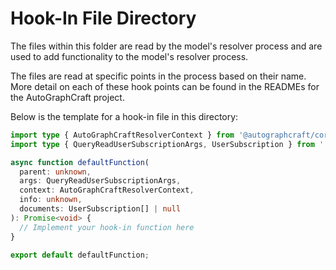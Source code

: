 # Hook-In File Directory

The files within this folder are read by the model's resolver process and are used to add functionality to the model's resolver process.

The files are read at specific points in the process based on their name. More detail on each of these hook points can be found in the READMEs for the AutoGraphCraft project.

Below is the template for a hook-in file in this directory:

```typescript
import type { AutoGraphCraftResolverContext } from '@autographcraft/core';
import type { QueryReadUserSubscriptionArgs, UserSubscription } from '../../../generatedTypes/typescriptTypes';

async function defaultFunction(
  parent: unknown,
  args: QueryReadUserSubscriptionArgs,
  context: AutoGraphCraftResolverContext,
  info: unknown,
  documents: UserSubscription[] | null
): Promise<void> {
  // Implement your hook-in function here
}

export default defaultFunction;
```
